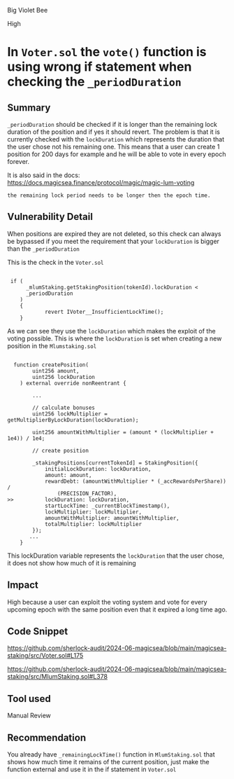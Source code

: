 Big Violet Bee

High

# In `Voter.sol` the `vote()` function is using wrong if statement when checking the `_periodDuration`

## Summary
`_periodDuration` should be checked if it is longer than the remaining lock duration of the position and if yes it should revert. The problem is that it is currently checked with the `lockDuration` which represents the duration that the user chose not his remaining one. This means that a user can create 1 position for 200 days for example and he will be able to vote in every epoch forever.

It is also said in the docs:
https://docs.magicsea.finance/protocol/magic/magic-lum-voting

`the remaining lock period needs to be longer then the epoch time.`

## Vulnerability Detail
When positions are expired they are not deleted, so this check can always be bypassed if you meet the requirement that your `lockDuration` is bigger than the `_periodDuration`

This is the check in the `Voter.sol` 

```solidity

 if (
      _mlumStaking.getStakingPosition(tokenId).lockDuration <
      _periodDuration
    ) 
    {
            revert IVoter__InsufficientLockTime();
    }
```
As we can see they use the `lockDuration` which makes the exploit of the voting possible. This is where the `lockDuration` is set when creating a new position in the `Mlumstaking.sol`

```solidity

  function createPosition(
        uint256 amount,
        uint256 lockDuration
    ) external override nonReentrant {
        
        ...

        // calculate bonuses
        uint256 lockMultiplier = getMultiplierByLockDuration(lockDuration);

        uint256 amountWithMultiplier = (amount * (lockMultiplier + 1e4)) / 1e4;

        // create position

        _stakingPositions[currentTokenId] = StakingPosition({
            initialLockDuration: lockDuration,
            amount: amount,
            rewardDebt: (amountWithMultiplier * (_accRewardsPerShare)) /
                (PRECISION_FACTOR),
>>          lockDuration: lockDuration,
            startLockTime: _currentBlockTimestamp(),
            lockMultiplier: lockMultiplier,
            amountWithMultiplier: amountWithMultiplier,
            totalMultiplier: lockMultiplier
        });
       ...
    }
```
This lockDuration variable represents the `lockDuration` that the user chose, it does not show how much of it is remaining


## Impact
High because a user can exploit the voting system and vote for every upcoming epoch with the same position even that it expired a long time ago.

## Code Snippet

https://github.com/sherlock-audit/2024-06-magicsea/blob/main/magicsea-staking/src/Voter.sol#L175

https://github.com/sherlock-audit/2024-06-magicsea/blob/main/magicsea-staking/src/MlumStaking.sol#L378

## Tool used

Manual Review

## Recommendation
You already have `_remainingLockTime()` function in `MlumStaking.sol` that shows how much time it remains of the current position, just make the function external and use it in the if statement in `Voter.sol`